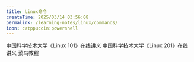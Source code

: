 ```yaml
---
title: Linux命令
createTime: 2025/03/14 03:56:08
permalink: /learning-notes/linux/commands/
icon: catppuccin:powershell
---
```

<CardGrid>
<LinkCard icon="logos:linux-tux" href="https://101.lug.ustc.edu.cn/" title="USTC Linux User Group" >中国科学技术大学《Linux 101》在线讲义</LinkCard>
<LinkCard icon="logos:linux-tux" href="https://201.ustclug.org/" title="USTC Linux User Group" >中国科学技术大学《Linux 201》在线讲义</LinkCard>
<LinkCard icon="https://www.runoob.com/wp-content/themes/runoob/assets/images/qrcode.png" href="https://www.runoob.com/linux/linux-command-manual.html" title="Runboob" >菜鸟教程</LinkCard>
</CardGrid>
